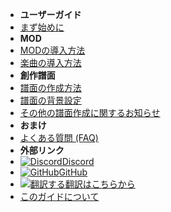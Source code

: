 - **ユーザーガイド**
- [まず始めに](./)
- **MOD**
- [MODの導入方法](installing-mods)
- [楽曲の導入方法](installing-songs)
- **創作譜面**
- [譜面の作成方法](creating-charts)
- [譜面の背景設定](chart-backgrounds)
- [その他の譜面作成に関するお知らせ](misc-charting-info)
- **おまけ**
- [よくある質問 (FAQ)](faq)
- **外部リンク**
- [![Discord](https://icongr.am/simple/discord.svg?colored&size=16)Discord](https://discord.gg/KVzKRsbetJ)
- [![GitHub](https://icongr.am/simple/github.svg?color=808080&size=16)GitHub](https://github.com/tc-mods/TromboneChampModdingWiki)
- [![翻訳する](https://icongr.am/material/translate.svg?color=808080&size=16)翻訳はこちらから](https://crowdin.com/project/trombone-champ-modding-wiki)
- [このガイドについて](about)

